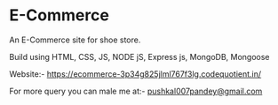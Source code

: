 # E-Commerce
An E-Commerce site for shoe store.

Build using HTML, CSS, JS, NODE jS, Express js, MongoDB, Mongoose

Website:- https://ecommerce-3p34g825jlml767f3lg.codequotient.in/

For more query you can male me at:- pushkal007pandey@gmail.com
